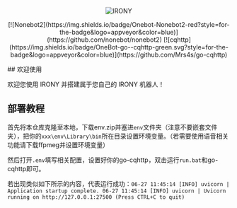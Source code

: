 <div align="center">

![IRONY](https://socialify.git.ci/ElainaFanBoy/IRONY/image?description=1&font=Rokkitt&forks=1&issues=1&language=1&logo=https%3A%2F%2Favatars.githubusercontent.com%2Fu%2F56375835%3Fv%3D4&name=1&owner=1&pattern=Circuit%20Board&pulls=1&stargazers=1&theme=Auto)

<p align="center">
[![Nonebot2](https://img.shields.io/badge/Onebot-Nonebot2-red?style=for-the-badge&logo=appveyor&color=blue)](https://github.com/nonebot/nonebot2)
[![cqhttp](https://img.shields.io/badge/OneBot-go--cqhttp-green.svg?style=for-the-badge&logo=appveyor&color=blue)](https://github.com/Mrs4s/go-cqhttp)


<div align="left">
## 欢迎使用

欢迎您使用 IRONY 并搭建属于您自己的 IRONY 机器人！

## 部署教程

首先将本仓库克隆至本地，下载env.zip并塞进`env`文件夹（注意不要嵌套文件夹），把你的`xxx\env\Library\bin`所在目录设置环境变量。（若需要使用语音相关功能请下载ffpmeg并设置环境变量）

然后打开`.env`填写相关配置，设置好你的go-cqhttp，双击运行`run.bat`和go-cqhttp即可。

若出现类似如下所示的内容，代表运行成功：`
06-27 11:45:14 [INFO] uvicorn | Application startup complete.
06-27 11:45:14 [INFO] uvicorn | Uvicorn running on http://127.0.0.1:27500 (Press CTRL+C to quit)
`

